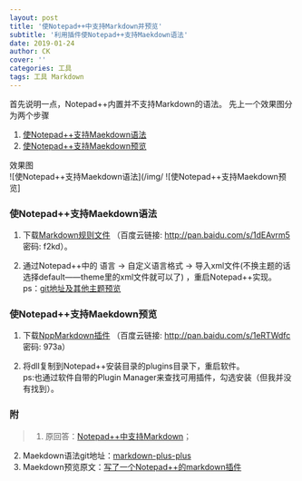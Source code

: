 ```yaml
---
layout: post
title: '使Notepad++中支持Markdown并预览'
subtitle: '利用插件使Notepad++支持Maekdown语法'
date: 2019-01-24
author: CK
cover: ''
categories: 工具
tags: 工具 Markdown
---
```


首先说明一点，Notepad++内置并不支持Markdown的语法。
先上一个效果图分为两个步骤  
1. [使Notepad++支持Maekdown语法](#使Notepad++支持Maekdown语法)
2. [使Notepad++支持Maekdown预览](#使Notepad++支持Maekdown预览)

效果图  
![使Notepad++支持Maekdown语法](/img/
![使Notepad++支持Maekdown预览]


### 使Notepad++支持Maekdown语法
1. 下载[Markdown规则文件](https://link.jianshu.com/?t=https://github.com/Edditoria/markdown_npp_zenburn/archive/master.zip) （百度云链接: http://pan.baidu.com/s/1dEAvrm5 密码: f2kd）。

2. 通过Notepad++中的 语言 -> 自定义语言格式 -> 导入xml文件(不换主题的话选择default——theme里的xml文件就可以了) ，重启Notepad++实现。  
ps：[git地址及其他主题预览](https://github.com/Edditoria/markdown-plus-plus)


### 使Notepad++支持Maekdown预览
1. 下载[NppMarkdown插件](http://blog.gclxry.com/wp-content/uploads/2013/10/NppMarkdown_2.2015.12.3-1.zip) （百度云链接: http://pan.baidu.com/s/1eRTWdfc 密码: 973a）

2. 将dll复制到Notepad++安装目录的plugins目录下，重启软件。  
ps:也通过软件自带的Plugin Manager来查找可用插件，勾选安装（但我并没有找到）。

### 附
>1. 原回答：[Notepad++中支持Markdown](https://www.jianshu.com/p/69d749376d0a)；
2. Maekdown语法git地址：[markdown-plus-plus](https://github.com/Edditoria/markdown-plus-plus)
3. Maekdown预览原文：[写了一个Notepad++的markdown插件](http://blog.gclxry.com/%E5%86%99%E4%BA%86%E4%B8%80%E4%B8%AAnotepad%E7%9A%84markdown%E6%8F%92%E4%BB%B6/)


